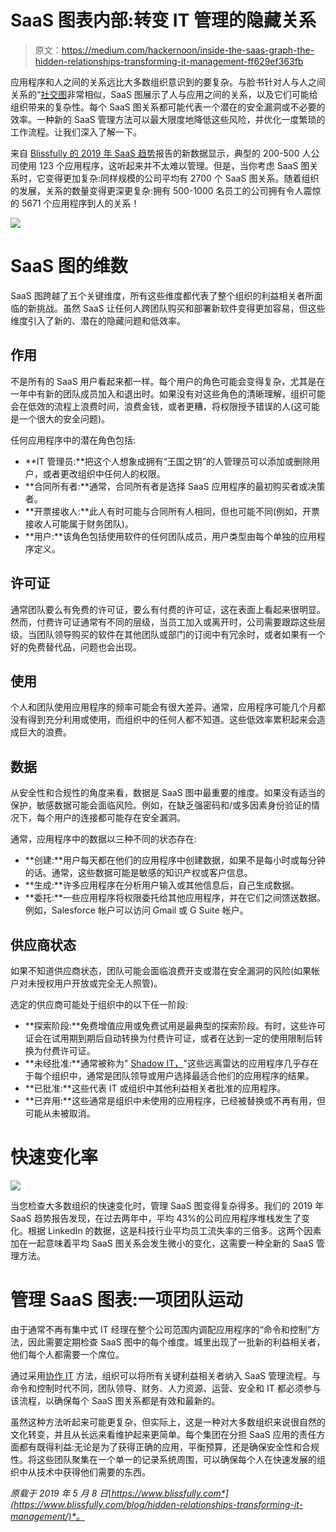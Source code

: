 # SaaS 图表内部:转变 IT 管理的隐藏关系

> 原文：<https://medium.com/hackernoon/inside-the-saas-graph-the-hidden-relationships-transforming-it-management-ff629ef363fb>

应用程序和人之间的关系远比大多数组织意识到的要复杂。与脸书针对人与人之间关系的“[社交图](https://www.businessinsider.com/explainer-what-exactly-is-the-social-graph-2012-3)非常相似，SaaS 图展示了人与应用之间的关系，以及它们可能给组织带来的复杂性。每个 SaaS 图关系都可能代表一个潜在的安全漏洞或不必要的效率。一种新的 SaaS 管理方法可以最大限度地降低这些风险，并优化一度繁琐的工作流程。让我们深入了解一下。

来自 [Blissfully 的 2019 年 SaaS 趋势](https://www.blissfully.com/saas-trends/2019-annual/)报告的新数据显示，典型的 200-500 人公司使用 123 个应用程序，这听起来并不太难以管理。但是，当你考虑 SaaS 图关系时，它变得更加复杂:同样规模的公司平均有 2700 个 SaaS 图关系。随着组织的发展，关系的数量变得更深更复杂:拥有 500-1000 名员工的公司拥有令人震惊的 5671 个应用程序到人的关系！

![](img/258a41fc8e7f36a4d18c7b15a8609f37.png)

# SaaS 图的维数

SaaS 图跨越了五个关键维度，所有这些维度都代表了整个组织的利益相关者所面临的新挑战。虽然 SaaS 让任何人跨团队购买和部署新软件变得更加容易，但这些维度引入了新的、潜在的隐藏问题和低效率。

## 作用

不是所有的 SaaS 用户看起来都一样。每个用户的角色可能会变得复杂，尤其是在一年中有新的团队成员加入和退出时。如果没有对这些角色的清晰理解，组织可能会在低效的流程上浪费时间，浪费金钱，或者更糟，将权限授予错误的人(这可能是一个很大的安全问题)。

任何应用程序中的潜在角色包括:

*   **IT 管理员:**把这个人想象成拥有“王国之钥”的人管理员可以添加或删除用户，或者更改组织中任何人的权限。
*   **合同所有者:**通常，合同所有者是选择 SaaS 应用程序的最初购买者或决策者。
*   **开票接收人:**此人有时可能与合同所有人相同，但也可能不同(例如，开票接收人可能属于财务团队)。
*   **用户:**该角色包括使用软件的任何团队成员，用户类型由每个单独的应用程序定义。

## 许可证

通常团队要么有免费的许可证，要么有付费的许可证，这在表面上看起来很明显。然而，付费许可证通常有不同的层级，当员工加入或离开时，公司需要跟踪这些层级。当团队领导购买的软件在其他团队或部门的订阅中有冗余时，或者如果有一个好的免费替代品，问题也会出现。

## 使用

个人和团队使用应用程序的频率可能会有很大差异。通常，应用程序可能几个月都没有得到充分利用或使用，而组织中的任何人都不知道。这些低效率累积起来会造成巨大的浪费。

## 数据

从安全性和合规性的角度来看，数据是 SaaS 图中最重要的维度。如果没有适当的保护，敏感数据可能会面临风险。例如，在缺乏强密码和/或多因素身份验证的情况下，每个用户的连接都可能存在安全漏洞。

通常，应用程序中的数据以三种不同的状态存在:

*   **创建:**用户每天都在他们的应用程序中创建数据，如果不是每小时或每分钟的话。通常，这些数据可能是敏感的知识产权或客户信息。
*   **生成:**许多应用程序在分析用户输入或其他信息后，自己生成数据。
*   **委托:**一些应用程序将权限委托给其他应用程序，并在它们之间馈送数据。例如，Salesforce 帐户可以访问 Gmail 或 G Suite 帐户。

## 供应商状态

如果不知道供应商状态，团队可能会面临浪费开支或潜在安全漏洞的风险(如果帐户对未授权用户开放或完全无人照管)。

选定的供应商可能处于组织中的以下任一阶段:

*   **探索阶段:**免费增值应用或免费试用是最典型的探索阶段。有时，这些许可证会在试用期到期后自动转换为付费许可证，或者在达到一定的使用限制后转换为付费许可证。
*   **未经批准:**通常被称为" [Shadow IT，](https://www.blissfully.com/blog/forget-shadow-it-think-enlightened-it/)"这些远离雷达的应用程序几乎存在于每个组织中，通常是团队领导或用户选择最适合他们的应用程序的结果。
*   **已批准:**这些代表 IT 或组织中其他利益相关者批准的应用程序。
*   **已弃用:**这些通常是组织中未使用的应用程序，已经被替换或不再有用，但可能从未被取消。

# 快速变化率

![](img/671aeada34d483747e6d3f318148f7e9.png)

当您检查大多数组织的快速变化时，管理 SaaS 图变得复杂得多。我们的 2019 年 SaaS 趋势报告发现，在过去两年中，平均 43%的公司应用程序堆栈发生了变化。根据 LinkedIn 的数据，这是科技行业平均员工流失率的三倍多。这两个因素加在一起意味着平均 SaaS 图关系会发生微小的变化，这需要一种全新的 SaaS 管理方法。

# 管理 SaaS 图表:一项团队运动

由于通常不再有集中式 IT 经理在整个公司范围内调配应用程序的“命令和控制”方法，因此需要定期检查 SaaS 图中的每个维度。城里出现了一批新的利益相关者，他们每个人都需要一个席位。

通过采用[协作 IT](https://www.blissfully.com/guides/collaborative-it/) 方法，组织可以将所有关键利益相关者纳入 SaaS 管理流程。与命令和控制时代不同，团队领导、财务、人力资源、运营、安全和 IT 都必须参与该流程，以确保每个 SaaS 图关系都是有效和最新的。

虽然这种方法听起来可能更复杂，但实际上，这是一种对大多数组织来说很自然的文化转变，并且从长远来看维护起来更简单。每个集团在分担 SaaS 应用的责任方面都有既得利益:无论是为了获得正确的应用，平衡预算，还是确保安全性和合规性。将这些团队聚集在一个单一的记录系统周围，可以确保每个人在快速发展的组织中从技术中获得他们需要的东西。

*原载于 2019 年 5 月 8 日*[*https://www.blissfully.com*](https://www.blissfully.com/blog/hidden-relationships-transforming-it-management/)*。*